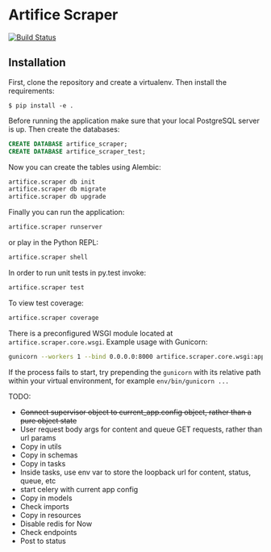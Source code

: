 # Artifice Scraper

[![Build Status](https://travis-ci.org/minelminel/flask-boilerplate.svg?branch=master)](https://travis-ci.org/minelminel/flask-boilerplate)

## Installation

First, clone the repository and create a virtualenv. Then install the requirements:

`$ pip install -e .`

Before running the application make sure that your local PostgreSQL server is up. Then create the databases:

```sql
CREATE DATABASE artifice_scraper;
CREATE DATABASE artifice_scraper_test;
```

Now you can create the tables using Alembic:
```bash
artifice.scraper db init
artifice.scraper db migrate
artifice.scraper db upgrade
```

Finally you can run the application:
```bash
artifice.scraper runserver
```

or play in the Python REPL:
```bash
artifice.scraper shell
```

In order to run unit tests in py.test invoke:
```bash
artifice.scraper test
```

To view test coverage:
```bash
artifice.scraper coverage
```

There is a preconfigured WSGI module located at `artifice.scraper.core.wsgi`. Example usage with Gunicorn:
```bash
gunicorn --workers 1 --bind 0.0.0.0:8000 artifice.scraper.core.wsgi:application
```

If the process fails to start, try prepending the `gunicorn` with its relative path within your virtual environment, for example `env/bin/gunicorn ...`

TODO:
- ~~Connect supervisor object to current_app.config object, rather than a pure object state~~
- User request body args for content and queue GET requests, rather than url params
- Copy in utils
- Copy in schemas
- Copy in tasks
- Inside tasks, use env var to store the loopback url for content, status, queue, etc
- start celery with current app config
- Copy in models
- Check imports
- Copy in resources
- Disable redis for Now
- Check endpoints
- Post to status
